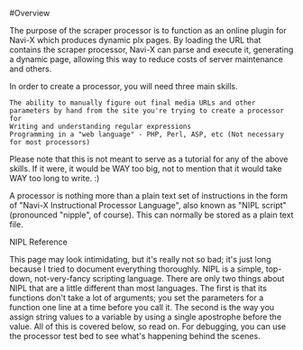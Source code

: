 #Overview

The purpose of the scraper processor is to function as an online plugin for Navi-X which produces dynamic plx pages. 
By loading the URL that contains the scraper processor, Navi-X can parse and execute it, generating a dynamic page, 
allowing this way to reduce costs of server maintenance and others.

In order to create a processor, you will need three main skills.

    The ability to manually figure out final media URLs and other parameters by hand from the site you're trying to create a processor for
    Writing and understanding regular expressions
    Programming in a "web language" - PHP, Perl, ASP, etc (Not necessary for most processors)

Please note that this is not meant to serve as a tutorial for any of the above skills. If it were, it would be WAY too 
big, not to mention that it would take WAY too long to write. :)

A processor is nothing more than a plain text set of instructions in the form of "Navi-X Instructional Processor 
Language", also known as "NIPL script" (pronounced "nipple", of course). This can normally be stored as a plain text 
file.

NIPL Reference

This page may look intimidating, but it's really not so bad; it's just long because I tried to document everything 
thoroughly. NIPL is a simple, top-down, not-very-fancy scripting language. There are only two things about NIPL that 
are a little different than most languages. The first is that its functions don't take a lot of arguments; you set the 
parameters for a function one line at a time before you call it. The second is the way you assign string values to a 
variable by using a single apostrophe before the value. All of this is covered below, so read on. For debugging, you 
can use the processor test bed to see what's happening behind the scenes.

